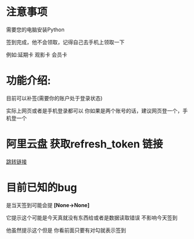# 注意事项
需要您的电脑安装Python

签到完成，他不会领取，记得自己去手机上领取一下

例如:延期卡 观影卡 会员卡


# 功能介绍:
目前可以补签(需要你的账户处于登录状态)

实际上网页或者是手机登录都可以
你如果是两个账号的话，建议网页登一个，手机登一个

# 阿里云盘 获取refresh_token 链接
[跳转链接](https://github.com/fgr178707/aliyunpan/wiki/%E9%98%BF%E9%87%8C%E4%BA%91%E7%9B%98-%E8%8E%B7%E5%8F%96refresh_token-%E9%93%BE%E6%8E%A5)

# 目前已知的bug
是当天签到可能会提 **[None->None]**

它提示这个可能是今天真就没有东西给或者是数据读取错误  不影响今天签到

他虽然提示这个但是 你看前面只要有对勾就表示签到
